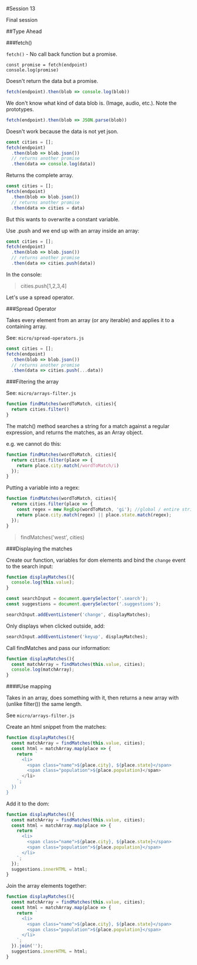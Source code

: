 #Session 13

Final session


##Type Ahead

###fetch()

`fetch()` -  No call back function but a promise.

```
const promise = fetch(endpoint)
console.log(promise)
```

 Doesn't return the data but a promise.

```js
fetch(endpoint).then(blob => console.log(blob))
```

 We don't know what kind of data blob is. (Image, audio, etc.). Note the prototypes.

```js
fetch(endpoint).then(blob => JSON.parse(blob))
```

 Doesn't work because the data is not yet json.

```js
const cities = [];
fetch(endpoint)
  .then(blob => blob.json())
  // returns another promise
  .then(data => console.log(data))
```

Returns the complete array.

```js
const cities = [];
fetch(endpoint)
  .then(blob => blob.json())
  // returns another promise
  .then(data => cities = data)
```

But this wants to overwrite a constant variable. 

Use .push and we end up with an array inside an array:

```js
const cities = [];
fetch(endpoint)
  .then(blob => blob.json())
  // returns another promise
  .then(data => cities.push(data))
```

In the console:

> cities.push[1,2,3,4]

Let's use a spread operator.

###Spread Operator

Takes every element from an array (or any iterable) and applies it to a containing array.

See: `micro/spread-operators.js`

```js
const cities = [];
fetch(endpoint)
  .then(blob => blob.json())
  // returns another promise
  .then(data => cities.push(...data))
```

###Filtering the array

See: `micro/arrays-filter.js`

```js
function findMatches(wordToMatch, cities){
  return cities.filter()
}
```

The match() method searches a string for a match against a regular expression, and returns the matches, as an Array object.

e.g. we cannot do this:

```js
function findMatches(wordToMatch, cities){
  return cities.filter(place => {
    return place.city.match(/wordToMatch/i)
  });
}
```
Putting a variable into a regex:

```js
function findMatches(wordToMatch, cities){
  return cities.filter(place => {
    const regex = new RegExp(wordToMatch, 'gi'); //global / entire string, case insensitive
    return place.city.match(regex) || place.state.match(regex);
  });
}
```

> findMatches('west', cities)

###Displaying the matches

Create our function, variables for dom elements and bind the `change` event to the search input:

```js
function displayMatches(){
  console.log(this.value);
}

const searchInput = document.querySelector('.search');
const suggestions = document.querySelector('.suggestions');

searchInput.addEventListener('change', displayMatches);
```

Only displays when clicked outside, add:

```js
searchInput.addEventListener('keyup', displayMatches);
```

Call findMatches and pass our information:

```js
function displayMatches(){
  const matchArray = findMatches(this.value, cities);
  console.log(matchArray);
}
```

####Use mapping

Takes in an array, does something with it, then returns a new array with (unlike filter()) the same length. 

See `micro/arrays-filter.js`

Create an html snippet from the matches:

```js
function displayMatches(){
  const matchArray = findMatches(this.value, cities);
  const html = matchArray.map(place => {
    return `
      <li>
        <span class="name">${place.city}, ${place.state}</span>
        <span class="population">${place.population)</span>
      </li>
    `;
  })
}
```

Add it to the dom:

```js
function displayMatches(){
  const matchArray = findMatches(this.value, cities);
  const html = matchArray.map(place => {
    return `
      <li>
        <span class="name">${place.city}, ${place.state}</span>
        <span class="population">${place.population}</span>
      </li>
    `;
  });
  suggestions.innerHTML = html;
}
```

Join the array elements together:

```js
function displayMatches(){
  const matchArray = findMatches(this.value, cities);
  const html = matchArray.map(place => {
    return `
      <li>
        <span class="name">${place.city}, ${place.state}</span>
        <span class="population">${place.population}</span>
      </li>
    `;
  }).join('');
  suggestions.innerHTML = html;
}
```


